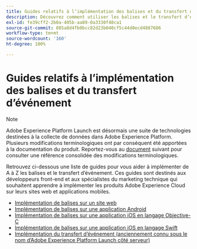 ```yaml
---
title: Guides relatifs à lʼimplémentation des balises et du transfert dʼévénement
description: Découvrez comment utiliser les balises et le transfert dʼévénement pour implémenter les produits Adobe Experience Cloud sur vos sites web et applications mobiles.
exl-id: fe39cff2-2b0a-405b-aa89-0a3330f40ca1
source-git-commit: 885a8d4fb0bcc82d23b040cf5c44d0ecd4887686
workflow-type: tm+mt
source-wordcount: '160'
ht-degree: 100%

---
```


# Guides relatifs à lʼimplémentation des balises et du transfert dʼévénement

>[!NOTE]
>
>Adobe Experience Platform Launch est désormais une suite de technologies destinées à la collecte de données dans Adobe Experience Platform. Plusieurs modifications terminologiques ont par conséquent été apportées à la documentation du produit. Reportez-vous au [document](../term-updates.md) suivant pour consulter une référence consolidée des modifications terminologiques.

Retrouvez ci-dessous une liste de guides pour vous aider à implémenter de A à Z les balises et le transfert dʼévénement. Ces guides sont destinés aux développeurs front-end et aux spécialistes du marketing technique qui souhaitent apprendre à implémenter les produits Adobe Experience Cloud sur leurs sites web et applications mobiles.

* [Implémentation de balises sur un site web](https://experienceleague.adobe.com/docs/platform-learn/implement-in-websites/overview.html?lang=fr)
* [Implémentation de balises sur une application Android](https://experienceleague.adobe.com/docs/platform-learn/implement-in-mobile-android-apps/overview.html?lang=fr)
* [Implémentation de balises sur une application iOS en langage Objective-C](https://experienceleague.adobe.com/docs/platform-learn/implement-in-mobile-ios-objective-c-apps/overview.html?lang=fr)
* [Implémentation de balises sur une application iOS en langage Swift](https://experienceleague.adobe.com/docs/platform-learn/implement-in-mobile-ios-swift-apps/overview.html?lang=fr)
* [Implémentation du transfert dʼévénement (anciennement connu sous le nom dʼAdobe Experience Platform Launch côté serveur)](https://experienceleague.adobe.com/docs/platform-learn/data-collection/event-forwarding/overview.html?lang=fr)
